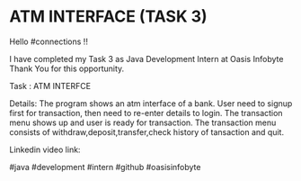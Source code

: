 # ATM INTERFACE (TASK 3)

Hello #connections !!

I have completed my Task 3 as Java Development Intern at Oasis Infobyte Thank You for this opportunity.

Task : ATM INTERFCE

Details: The program shows an atm interface of a bank. User need to signup first for transaction, then need to re-enter details to login. The transaction menu shows up and user is ready for transaction. The transaction menu consists of withdraw,deposit,transfer,check history of tansaction and quit.

Linkedin video link:

#java #development #intern #github #oasisinfobyte
